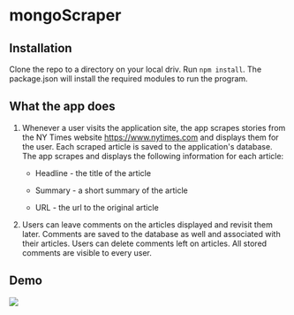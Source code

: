 # mongoScraper

## Installation

Clone the repo to a directory on your local driv.  Run `npm install`. The package.json will install the required modules to run the program.

## What the app does

  1. Whenever a user visits the application site, the app scrapes stories from the NY Times website https://www.nytimes.com and displays them for the user. Each scraped article is saved to the application's database. The app scrapes and displays the following information for each article:

     * Headline - the title of the article

     * Summary - a short summary of the article

     * URL - the url to the original article

  2. Users can leave comments on the articles displayed and revisit them later. Comments are saved to the database as well and associated with their articles. Users can delete comments left on articles. All stored comments are visible to every user.
  
  ## Demo
  
  ![](mongoScraper/public/assets/video/scraper.gif)
